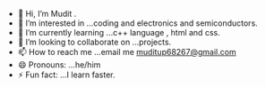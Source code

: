 - 👋 Hi, I’m Mudit .
- 👀 I’m interested in ...coding and electronics and semiconductors.
- 🌱 I’m currently learning ...c++ language , html and css.
- 💞️ I’m looking to collaborate on ...projects.
- 📫 How to reach me ...email me muditup68267@gmail.com
- 😄 Pronouns: ...he/him
- ⚡ Fun fact: ...I learn faster.

<!---
Mudit104/Mudit104 is a ✨ special ✨ repository because its `README.md` (this file) appears on your GitHub profile.
You can click the Preview link to take a look at your changes.
--->
